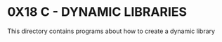 # 0X18 C - DYNAMIC LIBRARIES

This directory contains programs about how to create a dynamic library
